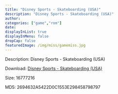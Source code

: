 ```yaml
---
title: "Disney Sports - Skateboarding (USA)"
description: "Disney Sports - Skateboarding (USA)"
author: 
categories: ["game","rom"]
date: 
displayInList: true
displayInMenu: false
dropCap: false
featuredImage: /img/miss/gamemiss.jpg
---
```


Description: Disney Sports - Skateboarding (USA)

Download: <a style="text-decoration:underline;" href="https://mega.nz/#!jDRGwKRY!42J6DgTrEshCzCypnQXkPmSuFEe9uieFNbFUeA6-kLs" target = "_blank" rel = "nofollow" > Disney Sports - Skateboarding (USA)</a>

Size: 16777216

MD5: 2694632A5422D0C1553E298458798797

